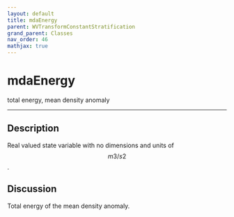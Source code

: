 ```yaml
---
layout: default
title: mdaEnergy
parent: WVTransformConstantStratification
grand_parent: Classes
nav_order: 46
mathjax: true
---
```


#  mdaEnergy

total energy, mean density anomaly


---

## Description
Real valued state variable with no dimensions and units of $$m3/s2$$.

## Discussion

Total energy of the mean density anomaly.

